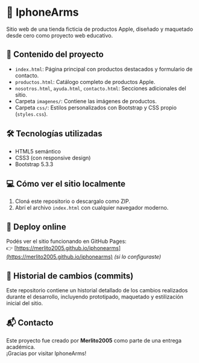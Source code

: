 # 📱 IphoneArms

Sitio web de una tienda ficticia de productos Apple, diseñado y maquetado desde cero como proyecto web educativo.

## 🧩 Contenido del proyecto

- `index.html`: Página principal con productos destacados y formulario de contacto.
- `productos.html`: Catálogo completo de productos Apple.
- `nosotros.html`, `ayuda.html`, `contacto.html`: Secciones adicionales del sitio.
- Carpeta `imagenes/`: Contiene las imágenes de productos.
- Carpeta `css/`: Estilos personalizados con Bootstrap y CSS propio (`styles.css`).

## 🛠️ Tecnologías utilizadas

- HTML5 semántico
- CSS3 (con responsive design)
- Bootstrap 5.3.3

## 💻 Cómo ver el sitio localmente

1. Cloná este repositorio o descargalo como ZIP.
2. Abrí el archivo `index.html` con cualquier navegador moderno.

## 🚀 Deploy online

Podés ver el sitio funcionando en GitHub Pages:  
👉 [https://merlito2005.github.io/iphonearms](https://merlito2005.github.io/iphonearms) *(si lo configuraste)*

## 📝 Historial de cambios (commits)

Este repositorio contiene un historial detallado de los cambios realizados durante el desarrollo, incluyendo prototipado, maquetado y estilización inicial del sitio.

## 📬 Contacto

Este proyecto fue creado por **Merlito2005** como parte de una entrega académica.  
¡Gracias por visitar IphoneArms!
